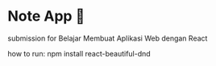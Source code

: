 # Note App 📕
submission for Belajar Membuat Aplikasi Web dengan React

how to run:
npm install react-beautiful-dnd 